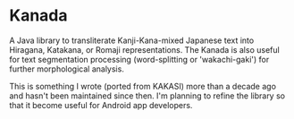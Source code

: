 Kanada
======

A Java library to transliterate Kanji-Kana-mixed Japanese text into Hiragana, Katakana, or Romaji representations.
The Kanada is also useful for text segmentation processing (word-splitting or 'wakachi-gaki') for further morphological analysis.

This is something I wrote (ported from KAKASI) more than a decade ago and hasn't been maintained since then.
I'm planning to refine the library so that it become useful for Android app developers.